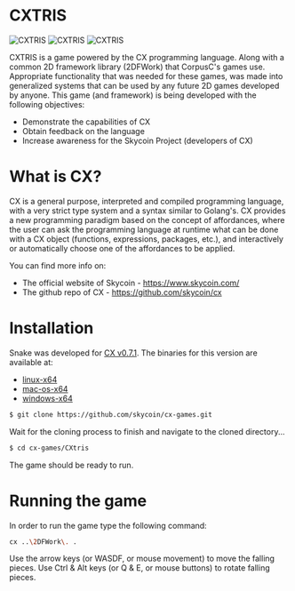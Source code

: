 # CXTRIS

![CXTRIS](https://github.com/skycoin/cx-games/blob/master/CXtris/assets/screenshots/CXtris-1.png)
![CXTRIS](https://github.com/skycoin/cx-games/blob/master/CXtris/assets/screenshots/CXtris-2.png)
![CXTRIS](https://github.com/skycoin/cx-games/blob/master/CXtris/assets/screenshots/CXtris-3.png)

CXTRIS is a game powered by the CX programming language.
Along with a common 2D framework library (2DFWork) that CorpusC's games use.
Appropriate functionality that was needed for these games, was made into generalized
systems that can be used by any future 2D games developed by anyone.
This game (and framework) is being developed with the following objectives:

  - Demonstrate the capabilities of CX
  - Obtain feedback on the language
  - Increase awareness for the Skycoin Project (developers of CX)

# What is CX?
CX is a general purpose, interpreted and compiled programming language, with a very strict type system and a syntax similar to Golang's. CX provides a new programming paradigm based on the concept of affordances, where the user can ask the programming language at runtime what can be done with a CX object (functions, expressions, packages, etc.), and interactively or automatically choose one of the affordances to be applied.

You can find more info on:
  - The official website of Skycoin - https://www.skycoin.com/
  - The github repo of CX - https://github.com/skycoin/cx

# Installation
Snake was developed for [CX v0.7.1](https://github.com/SkycoinProject/cx/releases/tag/v0.7.1).
The binaries for this version are available at:
  - [linux-x64](https://github.com/SkycoinProject/cx/releases/download/v0.7.1/cx-0.7.1-bin-linux-x64.zip)
  - [mac-os-x64](https://github.com/SkycoinProject/cx/releases/download/v0.7.1/cx-0.7.1-bin-macos-x64.zip)
  - [windows-x64](https://github.com/SkycoinProject/cx/releases/download/v0.7.1/cx-0.7.1-bin-windows-x64.zip)

```sh
$ git clone https://github.com/skycoin/cx-games.git
```

Wait for the cloning process to finish and navigate to the cloned directory...

```sh
$ cd cx-games/CXtris
```

The game should be ready to run.

# Running the game
In order to run the game type the following command:

```sh
cx ..\2DFWork\. .
```

Use the arrow keys (or WASDF, or mouse movement) to move the falling pieces.
Use Ctrl & Alt keys (or Q & E, or mouse buttons) to rotate falling pieces.
